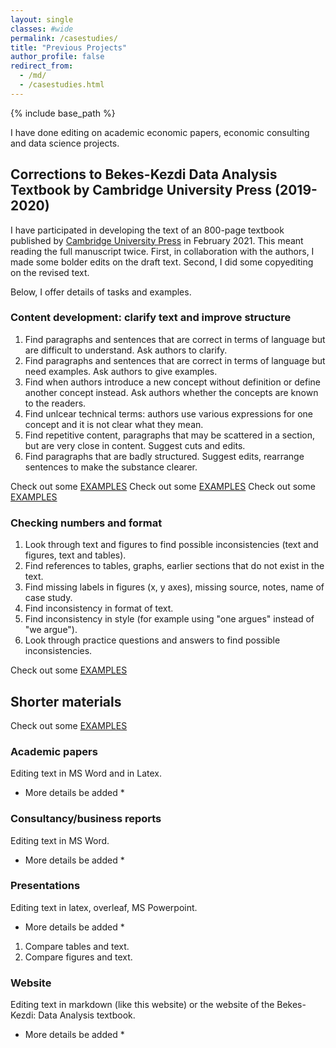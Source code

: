 ```yaml
---
layout: single
classes: #wide
permalink: /casestudies/
title: "Previous Projects"
author_profile: false
redirect_from:
  - /md/
  - /casestudies.html
---
```


{% include base_path %}


I have done editing on academic economic papers, economic consulting and data science projects. 

## Corrections to Bekes-Kezdi Data Analysis Textbook by Cambridge University Press (2019-2020)

I have participated in developing the text of an 800-page textbook published by [Cambridge University Press](https://gabors-data-analysis.com/) in February 2021. This meant reading the full manuscript twice. First, in collaboration with the authors, I made some bolder edits on the draft text. Second, I did some copyediting on the revised text. 

Below, I offer details of tasks and examples. 

### Content development: clarify text and improve structure  


1. Find paragraphs and sentences that are correct in terms of language but are difficult to understand. Ask authors to clarify.   
2. Find paragraphs and sentences that are correct in terms of language but need examples. Ask authors to give examples.   
3. Find when authors introduce a new concept without definition or define another concept instead. Ask authors whether the concepts are known to the readers.  
4. Find unlcear technical terms: authors use various expressions for one concept and it is not clear what they mean.    
5. Find repetitive content, paragraphs that may be scattered in a section, but are very close in content. Suggest cuts and edits.  
6. Find paragraphs that are badly structured. Suggest edits, rearrange sentences to make the substance clearer.  

Check out some [EXAMPLES](/text-dev-editor/example-edits/#hard-to-understand-paragraphs)
Check out some [EXAMPLES](/text-dev-editor/example-edits/#improve-structure)
Check out some [EXAMPLES](/text-dev-editor/example-edits/#push-for-examples-more-explanations)


### Checking numbers and format
1. Look through text and figures to find possible inconsistencies (text and figures, text and tables).  
2. Find references to tables, graphs, earlier sections that do not exist in the text.
3. Find missing labels in figures (x, y axes), missing source, notes, name of case study. 
4. Find inconsistency in format of text. 
5. Find inconsistency in style  (for example using "one argues"  instead of "we argue").   
6. Look through practice questions and answers to find possible inconsistencies.

Check out some [EXAMPLES](/text-dev-editor/example-edits/#checking-number-and-format)

## Shorter materials

Check out some [EXAMPLES](/text-dev-editor/example-edits/#shorter-materials)


### Academic papers
Editing text in MS Word and in Latex.

* More details be added *


### Consultancy/business reports
Editing text in MS Word.

* More details be added *


### Presentations
Editing text in latex, overleaf, MS Powerpoint. 

* More details be added *
1. Compare tables and text.
2. Compare figures and text.


### Website
Editing text in markdown (like this website) or the website of the Bekes-Kezdi: Data Analysis textbook. 

* More details be added *
